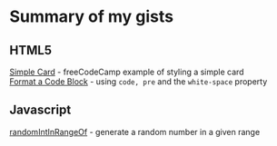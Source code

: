 # Summary of my gists

## HTML5
[Simple Card](https://gist.github.com/janegca/d0d0597ff097d41fd1cd6d38f3b64f70) - freeCodeCamp example of styling a simple card  
[Format a Code Block](https://gist.github.com/janegca/9e2cbbe8b6cd248cf5b8aaaee21cd2b2) - using `code, pre` and the `white-space` property

## Javascript
[randomIntInRangeOf](https://gist.github.com/janegca/a20a57745432893b8801d1cf16cf126b) - generate a random number in a given range
